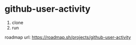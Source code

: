# github-user-activity
1. clone
2. run

roadmap url: https://roadmap.sh/projects/github-user-activity
